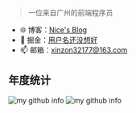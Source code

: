 > 一位来自广州的前端程序员

- 🌐 博客：[Nice's Blog](http://xiaojiju.com/)
- 🏡 掘金：[用户名还没想好](https://juejin.cn/user/3790771823587998)
- 📫 邮箱：xinzon32177@163.com

## 年度统计

![my github info](https://github-readme-stats.vercel.app/api?username=mengxinssfd&hide_border=true&show_icons=true&include_all_commits=true&line_height=20&theme=onedark&locale=cn&custom_title=mengxinssfd的github统计)
![my github info](https://github-readme-stats.vercel.app/api/top-langs/?username=mengxinssfd&hide_border=true&theme=onedark&layout=compact&locale=cn&custom_title=mengxinssfd常用的语言)

